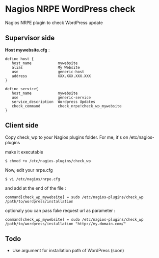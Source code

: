 # Nagios NRPE WordPress check

Nagios NRPE plugin to check WordPress update

## Supervisor side

**Host mywebsite.cfg** :

```
define host {
   host_name            mywebsite
   alias                My Website
   use                  generic-host
   address              XXX.XXX.XXX.XXX
}

define service{
   host_name            mywebsite
   use                  generic-service
   service_description  Wordpress Updates
   check_command        check_nrpe!check_wp_mywebsite
}
```

## Client side

Copy check_wp to your Nagios plugins folder. For me, it's on /etc/nagios-plugins

make it executable

```
$ chmod +x /etc/nagios-plugins/check_wp
```

Now, edit your nrpe.cfg

```
$ vi /etc/nagios/nrpe.cfg
```

and add at the end of the file :

```
command[check_wp_mywebsite] = sudo /etc/nagios-plugins/check_wp /path/to/wordpress/installation
```

optionaly you can pass fake request url as parameter :

```
command[check_wp_mywebsite] = sudo /etc/nagios-plugins/check_wp /path/to/wordpress/installation "http://my.domain.com/"
```


## Todo
- Use argument for installation path of WordPress (soon)